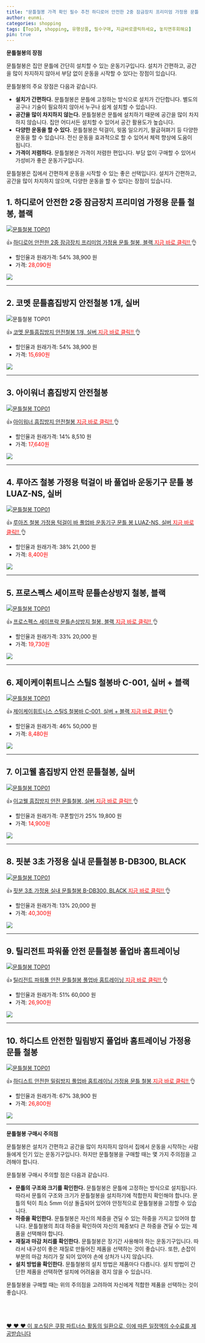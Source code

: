 ```yaml
---
title: "문틀철봉 가격 확인 필수 추천 하디로어 안전한 2중 잠금장치 프리미엄 가정용 문틀 철봉, 블랙 비교 장점 구매가이드"
author: eunmi.
categories: shopping
tags: [Top10, shopping, 유행상품, 필수구매, 지금바로클릭하세요, 놓치면후회해요]
pin: true
---
```

**문틀철봉의 장점**

문틀철봉은 집안 문틀에 간단히 설치할 수 있는 운동기구입니다. 설치가 간편하고, 공간을 많이 차지하지 않아서 부담 없이 운동을 시작할 수 있다는 장점이 있습니다.

문틀철봉의 주요 장점은 다음과 같습니다.

* **설치가 간편하다.** 문틀철봉은 문틀에 고정하는 방식으로 설치가 간단합니다. 별도의 공구나 기술이 필요하지 않아서 누구나 쉽게 설치할 수 있습니다.
* **공간을 많이 차지하지 않는다.** 문틀철봉은 문틀에 설치하기 때문에 공간을 많이 차지하지 않습니다. 집안 어디서든 설치할 수 있어서 공간 활용도가 높습니다.
* **다양한 운동을 할 수 있다.** 문틀철봉은 턱걸이, 윗몸 일으키기, 팔굽혀펴기 등 다양한 운동을 할 수 있습니다. 전신 운동을 효과적으로 할 수 있어서 체력 향상에 도움이 됩니다.
* **가격이 저렴하다.** 문틀철봉은 가격이 저렴한 편입니다. 부담 없이 구매할 수 있어서 가성비가 좋은 운동기구입니다.

문틀철봉은 집에서 간편하게 운동을 시작할 수 있는 좋은 선택입니다. 설치가 간편하고, 공간을 많이 차지하지 않으며, 다양한 운동을 할 수 있다는 장점이 있습니다.

   

## 1. 하디로어 안전한 2중 잠금장치 프리미엄 가정용 문틀 철봉, 블랙

[![문틀철봉 TOP01](https://thumbnail9.coupangcdn.com/thumbnails/remote/230x230ex/image/vendor_inventory/e44e/383022157fd6bf1214d5a63bdd9be174d9fa7c16c2087d07060e745e11fa.png)](https://link.coupang.com/re/AFFSDP?lptag=AF3617701&subid=GithubCoopas&pageKey=4762708909&traceid=V0-153&itemId=6069325447&vendorItemId=79432818632)


👍 [하디로어 안전한 2중 잠금장치 프리미엄 가정용 문틀 철봉, 블랙 <font color=red> 지금 바로 클릭!! </font> ](https://link.coupang.com/re/AFFSDP?lptag=AF3617701&subid=GithubCoopas&pageKey=4762708909&traceid=V0-153&itemId=6069325447&vendorItemId=79432818632) 👌 


- 할인율과 원래가격: 54%  38,900   원
- 가격: <span style='color:red'>28,090원</span>

[![](/discount_price.png)](https://link.coupang.com/re/AFFSDP?lptag=AF3617701&subid=GithubCoopas&pageKey=4762708909&traceid=V0-153&itemId=6069325447&vendorItemId=79432818632)

---


   

## 2. 코멧 문틀흠집방지 안전철봉 1개, 실버

![문틀철봉 TOP01](https://thumbnail8.coupangcdn.com/thumbnails/remote/230x230ex/image/retail/images/345980990283069-eb1f3d43-b8c6-47c0-91b6-9ccca285b6c9.JPG)


👍 [코멧 문틀흠집방지 안전철봉 1개, 실버 <font color=red> 지금 바로 클릭!! </font> ](https://link.coupang.com/re/AFFSDP?lptag=AF3617701&subid=GithubCoopas&pageKey=1895378444&traceid=V0-153&itemId=3219988936&vendorItemId=71207263635) 👌 


- 할인율과 원래가격: 54%  38,900   원
- 가격: <span style='color:red'>15,690원</span>

[![](/discount_price.png)](https://link.coupang.com/re/AFFSDP?lptag=AF3617701&subid=GithubCoopas&pageKey=1895378444&traceid=V0-153&itemId=3219988936&vendorItemId=71207263635)

---


   

## 3. 아이워너 흠집방지 안전철봉

[![문틀철봉 TOP01](https://thumbnail10.coupangcdn.com/thumbnails/remote/230x230ex/image/retail/images/1930085481224510-2a4dca7d-86a8-4d2a-af6f-5c615a0304f2.jpg)](https://link.coupang.com/re/AFFSDP?lptag=AF3617701&subid=GithubCoopas&pageKey=58060858&traceid=V0-153&itemId=201457391&vendorItemId=3478359585)


👍 [아이워너 흠집방지 안전철봉 <font color=red> 지금 바로 클릭!! </font> ](https://link.coupang.com/re/AFFSDP?lptag=AF3617701&subid=GithubCoopas&pageKey=58060858&traceid=V0-153&itemId=201457391&vendorItemId=3478359585) 👌 


- 할인율과 원래가격: 14%  8,510   원
- 가격: <span style='color:red'>17,640원</span>

[![](/discount_price.png)](https://link.coupang.com/re/AFFSDP?lptag=AF3617701&subid=GithubCoopas&pageKey=58060858&traceid=V0-153&itemId=201457391&vendorItemId=3478359585)

---


   

## 4. 루아즈 철봉 가정용 턱걸이 바 풀업바 운동기구 문틀 봉 LUAZ-NS, 실버

[![문틀철봉 TOP01](https://thumbnail6.coupangcdn.com/thumbnails/remote/230x230ex/image/retail/images/2023/04/20/16/2/76ec8c45-8849-492e-ada8-23fd5eefbd9f.jpg)](https://link.coupang.com/re/AFFSDP?lptag=AF3617701&subid=GithubCoopas&pageKey=7680107891&traceid=V0-153&itemId=18593807535&vendorItemId=85730006027)


👍 [루아즈 철봉 가정용 턱걸이 바 풀업바 운동기구 문틀 봉 LUAZ-NS, 실버 <font color=red> 지금 바로 클릭!! </font> ](https://link.coupang.com/re/AFFSDP?lptag=AF3617701&subid=GithubCoopas&pageKey=7680107891&traceid=V0-153&itemId=18593807535&vendorItemId=85730006027) 👌 


- 할인율과 원래가격: 38%  21,000   원
- 가격: <span style='color:red'>8,400원</span>

[![](/discount_price.png)](https://link.coupang.com/re/AFFSDP?lptag=AF3617701&subid=GithubCoopas&pageKey=7680107891&traceid=V0-153&itemId=18593807535&vendorItemId=85730006027)

---


   

## 5. 프로스펙스 세이프락 문틀손상방지 철봉, 블랙

[![문틀철봉 TOP01](https://thumbnail7.coupangcdn.com/thumbnails/remote/230x230ex/image/vendor_inventory/cca6/d208df71fe46f4e1e0c79c41ec85c21ac690518ddf0c32b1ef744bbe0313.jpg)](https://link.coupang.com/re/AFFSDP?lptag=AF3617701&subid=GithubCoopas&pageKey=108128221&traceid=V0-153&itemId=327268252&vendorItemId=81649812684)


👍 [프로스펙스 세이프락 문틀손상방지 철봉, 블랙 <font color=red> 지금 바로 클릭!! </font> ](https://link.coupang.com/re/AFFSDP?lptag=AF3617701&subid=GithubCoopas&pageKey=108128221&traceid=V0-153&itemId=327268252&vendorItemId=81649812684) 👌 


- 할인율과 원래가격: 33%  20,000   원
- 가격: <span style='color:red'>19,730원</span>

[![](/discount_price.png)](https://link.coupang.com/re/AFFSDP?lptag=AF3617701&subid=GithubCoopas&pageKey=108128221&traceid=V0-153&itemId=327268252&vendorItemId=81649812684)

---


   

## 6. 제이케이휘트니스 스틸S 철봉바 C-001, 실버 + 블랙

[![문틀철봉 TOP01](https://thumbnail6.coupangcdn.com/thumbnails/remote/230x230ex/image/product/image/vendoritem/2019/03/26/3443162894/986820fc-0229-4c52-a24d-16436d54a183.jpg)](https://link.coupang.com/re/AFFSDP?lptag=AF3617701&subid=GithubCoopas&pageKey=52797477&traceid=V0-153&itemId=186100076&vendorItemId=3443162894)


👍 [제이케이휘트니스 스틸S 철봉바 C-001, 실버 + 블랙 <font color=red> 지금 바로 클릭!! </font> ](https://link.coupang.com/re/AFFSDP?lptag=AF3617701&subid=GithubCoopas&pageKey=52797477&traceid=V0-153&itemId=186100076&vendorItemId=3443162894) 👌 


- 할인율과 원래가격: 46%  50,000   원
- 가격: <span style='color:red'>8,480원</span>

[![](/discount_price.png)](https://link.coupang.com/re/AFFSDP?lptag=AF3617701&subid=GithubCoopas&pageKey=52797477&traceid=V0-153&itemId=186100076&vendorItemId=3443162894)

---


   

## 7. 이고웰 흠집방지 안전 문틀철봉, 실버

[![문틀철봉 TOP01](https://thumbnail10.coupangcdn.com/thumbnails/remote/230x230ex/image/vendor_inventory/c1e0/f4e3263773072dc4ef8d7ed103ab137b7973cde02435a4e59264842bcedb.png)](https://link.coupang.com/re/AFFSDP?lptag=AF3617701&subid=GithubCoopas&pageKey=7156948182&traceid=V0-153&itemId=18004203360&vendorItemId=85160140321)


👍 [이고웰 흠집방지 안전 문틀철봉, 실버 <font color=red> 지금 바로 클릭!! </font> ](https://link.coupang.com/re/AFFSDP?lptag=AF3617701&subid=GithubCoopas&pageKey=7156948182&traceid=V0-153&itemId=18004203360&vendorItemId=85160140321) 👌 


- 할인율과 원래가격: 쿠폰할인가 25%  19,800   원
- 가격: <span style='color:red'>14,900원</span>

[![](/discount_price.png)](https://link.coupang.com/re/AFFSDP?lptag=AF3617701&subid=GithubCoopas&pageKey=7156948182&traceid=V0-153&itemId=18004203360&vendorItemId=85160140321)

---


   

## 8. 핏분 3초 가정용 실내 문틀철봉 B-DB300, BLACK

[![문틀철봉 TOP01](https://thumbnail10.coupangcdn.com/thumbnails/remote/230x230ex/image/retail/images/2020/10/20/16/0/5147294c-e732-4f79-80f6-8e1d212f14fd.jpg)](https://link.coupang.com/re/AFFSDP?lptag=AF3617701&subid=GithubCoopas&pageKey=1675226889&traceid=V0-153&itemId=2854127823&vendorItemId=71884151080)


👍 [핏분 3초 가정용 실내 문틀철봉 B-DB300, BLACK <font color=red> 지금 바로 클릭!! </font> ](https://link.coupang.com/re/AFFSDP?lptag=AF3617701&subid=GithubCoopas&pageKey=1675226889&traceid=V0-153&itemId=2854127823&vendorItemId=71884151080) 👌 


- 할인율과 원래가격: 13%  20,000   원
- 가격: <span style='color:red'>40,300원</span>

[![](/discount_price.png)](https://link.coupang.com/re/AFFSDP?lptag=AF3617701&subid=GithubCoopas&pageKey=1675226889&traceid=V0-153&itemId=2854127823&vendorItemId=71884151080)

---


   

## 9. 틸리전트 파워풀 안전 문틀철봉 풀업바 홈트레이닝

[![문틀철봉 TOP01](https://thumbnail9.coupangcdn.com/thumbnails/remote/230x230ex/image/vendor_inventory/cfa5/6928c37ae67627e996ba8e055a394448b0da0f266bf978fab3ddeee9549a.jpg)](https://link.coupang.com/re/AFFSDP?lptag=AF3617701&subid=GithubCoopas&pageKey=6809735932&traceid=V0-153&itemId=16105729875&vendorItemId=86917241897)


👍 [틸리전트 파워풀 안전 문틀철봉 풀업바 홈트레이닝 <font color=red> 지금 바로 클릭!! </font> ](https://link.coupang.com/re/AFFSDP?lptag=AF3617701&subid=GithubCoopas&pageKey=6809735932&traceid=V0-153&itemId=16105729875&vendorItemId=86917241897) 👌 


- 할인율과 원래가격: 51%  60,000   원
- 가격: <span style='color:red'>26,900원</span>

[![](/discount_price.png)](https://link.coupang.com/re/AFFSDP?lptag=AF3617701&subid=GithubCoopas&pageKey=6809735932&traceid=V0-153&itemId=16105729875&vendorItemId=86917241897)

---


   

## 10. 하디스트 안전한 밀림방지 풀업바 홈트레이닝 가정용 문틀 철봉

[![문틀철봉 TOP01](https://thumbnail6.coupangcdn.com/thumbnails/remote/230x230ex/image/vendor_inventory/2878/b5286ba308bbce28fb13d33657ec5bf7390ec440b95954fc999cbed02488.jpg)](https://link.coupang.com/re/AFFSDP?lptag=AF3617701&subid=GithubCoopas&pageKey=7658594168&traceid=V0-153&itemId=20397164676&vendorItemId=87480116157)


👍 [하디스트 안전한 밀림방지 풀업바 홈트레이닝 가정용 문틀 철봉 <font color=red> 지금 바로 클릭!! </font> ](https://link.coupang.com/re/AFFSDP?lptag=AF3617701&subid=GithubCoopas&pageKey=7658594168&traceid=V0-153&itemId=20397164676&vendorItemId=87480116157) 👌 


- 할인율과 원래가격: 67%  38,900   원
- 가격: <span style='color:red'>26,800원</span>

[![](/discount_price.png)](https://link.coupang.com/re/AFFSDP?lptag=AF3617701&subid=GithubCoopas&pageKey=7658594168&traceid=V0-153&itemId=20397164676&vendorItemId=87480116157)

---
**문틀철봉 구매시 주의점**

문틀철봉은 설치가 간편하고 공간을 많이 차지하지 않아서 집에서 운동을 시작하는 사람들에게 인기 있는 운동기구입니다. 하지만 문틀철봉을 구매할 때는 몇 가지 주의점을 고려해야 합니다.

문틀철봉 구매시 주의할 점은 다음과 같습니다.

* **문틀의 구조와 크기를 확인한다.** 문틀철봉은 문틀에 고정하는 방식으로 설치됩니다. 따라서 문틀의 구조와 크기가 문틀철봉을 설치하기에 적합한지 확인해야 합니다. 문틀의 턱이 최소 5mm 이상 돌출되어 있어야 안정적으로 문틀철봉을 고정할 수 있습니다.
* **하중을 확인한다.** 문틀철봉은 자신의 체중을 견딜 수 있는 하중을 가지고 있어야 합니다. 문틀철봉의 최대 하중을 확인하여 자신의 체중보다 큰 하중을 견딜 수 있는 제품을 선택해야 합니다.
* **재질과 마감 처리를 확인한다.** 문틀철봉은 장기간 사용해야 하는 운동기구입니다. 따라서 내구성이 좋은 재질로 만들어진 제품을 선택하는 것이 좋습니다. 또한, 손잡이 부분의 마감 처리가 잘 되어 있어야 손에 상처가 나지 않습니다.
* **설치 방법을 확인한다.** 문틀철봉의 설치 방법은 제품마다 다릅니다. 설치 방법이 간단한 제품을 선택하면 설치에 어려움을 겪지 않을 수 있습니다.

문틀철봉을 구매할 때는 위의 주의점을 고려하여 자신에게 적합한 제품을 선택하는 것이 좋습니다.<br><br><br><br><br> [ ❤ ❤ ❤ 이 포스팅은 쿠팡 파트너스 활동의 일환으로, 이에 따른 일정액의 수수료를 제공받습니다](https://link.coupang.com/a/bcEFyh)